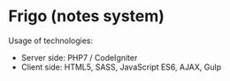 # Frigo (notes system)

Usage of technologies:
* Server side: PHP7 / CodeIgniter
* Client side: HTML5, SASS, JavaScript ES6, AJAX, Gulp
